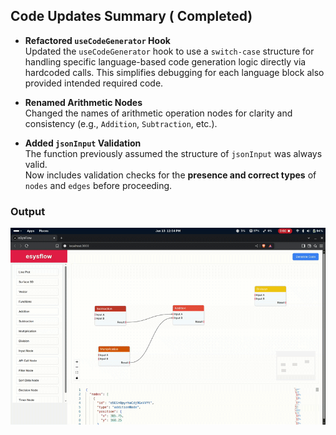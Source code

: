## Code Updates Summary ( Completed)

- **Refactored `useCodeGenerator` Hook**  
  Updated the `useCodeGenerator` hook to use a `switch-case` structure for handling specific language-based code generation logic directly via hardcoded calls. This simplifies debugging for each language block also provided intended required code.

- **Renamed Arithmetic Nodes**  
  Changed the names of arithmetic operation nodes for clarity and consistency (e.g., `Addition`, `Subtraction`, etc.).

- **Added `jsonInput` Validation**  
  The function previously assumed the structure of `jsonInput` was always valid.  
  Now includes validation checks for the **presence and correct types** of `nodes` and `edges` before proceeding.

### Output

![Code Generation Complete](https://raw.githubusercontent.com/Sbragul26/test-submoule/main/completed-codegen.gif)
